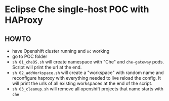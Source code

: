 # Eclipse Che single-host POC with HAProxy

## HOWTO
 - have Openshift cluster running and `oc` working
 - go to POC folder
 - `sh 01_cheOS.sh` will create namespace with "Che" and `che-gateway` pods. Script will print the url at the end.
 - `sh 02_addWorkspace.sh` will create a "workspace" with random name and reconfigure haproxy with everything needed to live reload the config. It will print the urls of all existing workspaces at the end of the script.
 - `sh 03_cleanup.sh` will remove all openshift projects that name starts with `che`

